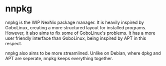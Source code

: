 # nnpkg
nnpkg is the WIP NexNix package manager. It is heavily inspired by GoboLinux, creating a more structured layout for installed programs. However, it also aims to fix some of GoboLinux's problems. It has a more user friendly interface than GoboLinux, being inspired by APT in this respect. 

nnpkg also aims to be more streamlined. Unlike on Debian, where dpkg and APT are seperate, nnpkg keeps everything together.
